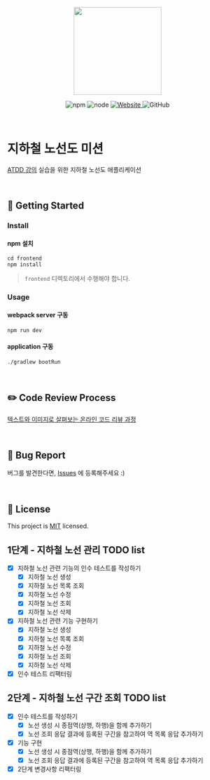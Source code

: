 <p align="center">
    <img width="200px;" src="https://raw.githubusercontent.com/woowacourse/atdd-subway-admin-frontend/master/images/main_logo.png"/>
</p>
<p align="center">
  <img alt="npm" src="https://img.shields.io/badge/npm-%3E%3D%205.5.0-blue">
  <img alt="node" src="https://img.shields.io/badge/node-%3E%3D%209.3.0-blue">
  <a href="https://edu.nextstep.camp/c/R89PYi5H" alt="nextstep atdd">
    <img alt="Website" src="https://img.shields.io/website?url=https%3A%2F%2Fedu.nextstep.camp%2Fc%2FR89PYi5H">
  </a>
  <img alt="GitHub" src="https://img.shields.io/github/license/next-step/atdd-subway-admin">
</p>

<br>

# 지하철 노선도 미션
[ATDD 강의](https://edu.nextstep.camp/c/R89PYi5H) 실습을 위한 지하철 노선도 애플리케이션

<br>

## 🚀 Getting Started

### Install
#### npm 설치
```
cd frontend
npm install
```
> `frontend` 디렉토리에서 수행해야 합니다.

### Usage
#### webpack server 구동
```
npm run dev
```
#### application 구동
```
./gradlew bootRun
```
<br>

## ✏️ Code Review Process
[텍스트와 이미지로 살펴보는 온라인 코드 리뷰 과정](https://github.com/next-step/nextstep-docs/tree/master/codereview)

<br>

## 🐞 Bug Report

버그를 발견한다면, [Issues](https://github.com/next-step/atdd-subway-admin/issues) 에 등록해주세요 :)

<br>

## 📝 License

This project is [MIT](https://github.com/next-step/atdd-subway-admin/blob/master/LICENSE.md) licensed.


## 1단계 - 지하철 노선 관리 TODO list

- [x] 지하철 노선 관련 기능의 인수 테스트를 작성하기
    - [x] 지하철 노선 생성
    - [x] 지하철 노선 목록 조회
    - [x] 지하철 노선 수정
    - [x] 지하철 노선 조회
    - [x] 지하철 노선 삭제
- [x] 지하철 노선 관련 기능 구현하기
    - [x] 지하철 노선 생성
    - [x] 지하철 노선 목록 조회
    - [x] 지하철 노선 수정
    - [x] 지하철 노선 조회
    - [x] 지하철 노선 삭제
- [x] 인수 테스트 리팩터링

## 2단계 - 지하철 노선 구간 조회 TODO list

- [x] 인수 테스트를 작성하기
  - [x] 노선 생성 시 종점역(상행, 하행)을 함께 추가하기
  - [x] 노선 조회 응답 결과에 등록된 구간을 참고하여 역 목록 응답 추가하기
- [x] 기능 구현
  - [x] 노선 생성 시 종점역(상행, 하행)을 함께 추가하기
  - [x] 노선 조회 응답 결과에 등록된 구간을 참고하여 역 목록 응답 추가하기
- [x] 2단계 변경사항 리팩터링
